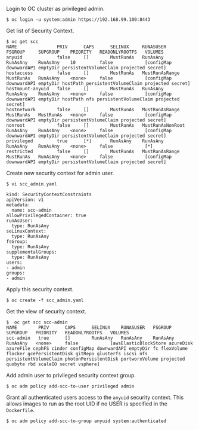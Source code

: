 Login to OC cluster as privileged admin.
```
$ oc login -u system:admin https://192.168.99.100:8443
```
Get list of Security Context.
```
$ oc get scc
NAME               PRIV      CAPS      SELINUX     RUNASUSER          FSGROUP     SUPGROUP    PRIORITY   READONLYROOTFS   VOLUMES
anyuid             false     []        MustRunAs   RunAsAny           RunAsAny    RunAsAny    10         false            [configMap downwardAPI emptyDir persistentVolumeClaim projected secret]
hostaccess         false     []        MustRunAs   MustRunAsRange     MustRunAs   RunAsAny    <none>     false            [configMap downwardAPI emptyDir hostPath persistentVolumeClaim projected secret]
hostmount-anyuid   false     []        MustRunAs   RunAsAny           RunAsAny    RunAsAny    <none>     false            [configMap downwardAPI emptyDir hostPath nfs persistentVolumeClaim projected secret]
hostnetwork        false     []        MustRunAs   MustRunAsRange     MustRunAs   MustRunAs   <none>     false            [configMap downwardAPI emptyDir persistentVolumeClaim projected secret]
nonroot            false     []        MustRunAs   MustRunAsNonRoot   RunAsAny    RunAsAny    <none>     false            [configMap downwardAPI emptyDir persistentVolumeClaim projected secret]
privileged         true      [*]       RunAsAny    RunAsAny           RunAsAny    RunAsAny    <none>     false            [*]
restricted         false     []        MustRunAs   MustRunAsRange     MustRunAs   RunAsAny    <none>     false            [configMap downwardAPI emptyDir persistentVolumeClaim projected secret]

```

Create new security context for admin user.
```
$ vi scc_admin.yaml

kind: SecurityContextConstraints
apiVersion: v1
metadata:
  name: scc-admin
allowPrivilegedContainer: true
runAsUser:
  type: RunAsAny
seLinuxContext:
  type: RunAsAny
fsGroup:
  type: RunAsAny
supplementalGroups:
  type: RunAsAny
users:
- admin
groups:
- admin
```

Apply this security context.
```
$ oc create -f scc_admin.yaml
```

Get the view of security context.
```
$  oc get scc scc-admin
NAME        PRIV      CAPS      SELINUX    RUNASUSER   FSGROUP    SUPGROUP   PRIORITY   READONLYROOTFS   VOLUMES
scc-admin   true      []        RunAsAny   RunAsAny    RunAsAny   RunAsAny   <none>     false            [awsElasticBlockStore azureDisk azureFile cephFS cinder configMap downwardAPI emptyDir fc flexVolume flocker gcePersistentDisk gitRepo glusterfs iscsi nfs persistentVolumeClaim photonPersistentDisk portworxVolume projected quobyte rbd scaleIO secret vsphere]
```

Add admin user to privileged security context group.
```
$ oc adm policy add-scc-to-user privileged admin
```

Grant all authenticated users access to the `anyuid` security context. This allows images to run as the root UID if no USER is specified in the `Dockerfile`.
```
$ oc adm policy add-scc-to-group anyuid system:authenticated
```

